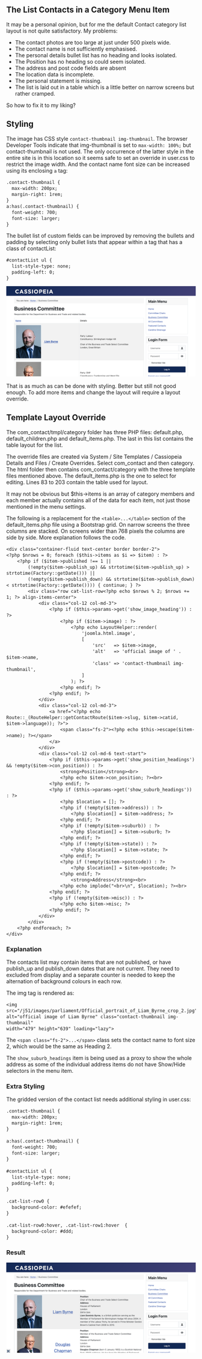 <!-- Filename: category-list-override.md / Display title: Category List Override -->

## The List Contacts in a Category Menu Item

It may be a personal opinion, but for me the default Contact category list
layout is not quite satisfactory. My problems:

* The contact photos are too large at just under 500 pixels wide.
* The contact name is not sufficiently emphasised.
* The personal details bullet list has no heading and looks isolated.
* The Position has no heading so could seem isolated.
* The address and post code fields are absent
* The location data is incomplete.
* The personal statement is missing.
* The list is laid out in a table which is a little better on narrow screens
but rather cramped.

So how to fix it to my liking?

## Styling

The image has CSS style `contact-thumbnail img-thumbnail`. The browser
Developer Tools indicate that img-thumbnail is set to `max-width: 100%;`
but contact-thumbnail is not used. The only occurrence of the latter style
in the entire site is in this location so it seems safe to set an override in
user.css to restrict the image width. And the contact name font size can be
increased using its enclosing `a` tag:

```
.contact-thumbnail {
  max-width: 200px;
  margin-right: 1rem;
}
a:has(.contact-thumbnail) {
  font-weight: 700;
  font-size: larger;
}
```
The bullet list of custom fields can be improved by removing the bullets and
padding by selecting only bullet lists that appear within a tag that has a
class of contactList:
```
#contactList ul {
  list-style-type: none;
  padding-left: 0;
}
```
![styled business committee](../../../images/en/contacts/contact-business-committee-styled.png "Styled Business Committee")

That is as much as can be done with styling. Better but still not good enough.
To add more items and change the layout will require a layout override.

## Template Layout Override

The com_contact/tmpl/category folder has three PHP files: default.php,
default_children.php and default_items.php. The last in this list contains
the table layout for the list.

The override files are created via System / Site Templates / Cassiopeia
Details and Files / Create Overrides. Select com_contact and then category.
The html folder then contains com_contact/category with the three template
files mentioned above. The default_items.php is the one to select for
editing. Lines 83 to 203 contain the table used for layout.

It may not be obvious but $this->items is an array of category members and
each member actually contains all of the data for each item, not just those
mentioned in the menu settings.

The following is a replacement for the `<table>...</table>` section of the
default_items.php file using a Bootstrap grid. On narrow screens the three
columns are stacked. On screens wider than 768 pixels the columns are side
by side. More explanation follows the code.

```
<div class="container-fluid text-center border border-2">
<?php $nrows = 0; foreach ($this->items as $i => $item) : ?>
    <?php if ($item->published !== 1 ||
        (!empty($item->publish_up) && strtotime($item->publish_up) > strtotime(Factory::getDate())) ||
        (!empty($item->publish_down) && strtotime($item->publish_down) < strtotime(Factory::getDate()))) { continue; } ?>
        <div class="row cat-list-row<?php echo $nrows % 2; $nrows += 1; ?> align-items-center">
            <div class="col-12 col-md-3">
                <?php if ($this->params->get('show_image_heading')) : ?>
                    <?php if ($item->image) : ?>
                        <?php echo LayoutHelper::render(
                            'joomla.html.image',
                            [
                                'src'   => $item->image,
                                'alt'   => 'official image of ' . $item->name,
                                'class' => 'contact-thumbnail img-thumbnail',
                            ]
                        ); ?>
                    <?php endif; ?>
                <?php endif; ?>
            </div>
            <div class="col-12 col-md-3">
                <a href="<?php echo Route::_(RouteHelper::getContactRoute($item->slug, $item->catid, $item->language)); ?>">
                    <span class="fs-2"><?php echo $this->escape($item->name); ?></span>
                </a>
            </div>
            <div class="col-12 col-md-6 text-start">
                <?php if ($this->params->get('show_position_headings') && !empty($item->con_position)) : ?>
                    <strong>Position</strong><br>
                    <?php echo $item->con_position; ?><br>
                <?php endif; ?>
                <?php if ($this->params->get('show_suburb_headings')) : ?>
                    <?php $location = []; ?>
                    <?php if (!empty($item->address)) : ?>
                        <?php $location[] = $item->address; ?>
                    <?php endif; ?>
                    <?php if (!empty($item->suburb)) : ?>
                        <?php $location[] = $item->suburb; ?>
                    <?php endif; ?>
                    <?php if (!empty($item->state)) : ?>
                        <?php $location[] = $item->state; ?>
                    <?php endif; ?>
                    <?php if (!empty($item->postcode)) : ?>
                        <?php $location[] = $item->postcode; ?>
                    <?php endif; ?>
                        <strong>Address</strong><br>
                    <?php echo implode("<br>\n", $location); ?><br>
                <?php endif; ?>
                <?php if (!empty($item->misc)) : ?>
                    <?php echo $item->misc; ?>
                <?php endif; ?>
            </div>
        </div>
    <?php endforeach; ?>
</div>
```
### Explanation

The contacts list may contain items that are not published, or have publish_up
and publish_down dates that are not current. They need to excluded from
display and a separate counter is needed to keep the alternation of background
colours in each row.

The img tag is rendered as:
```
<img src="/j51/images/parliament/Official_portrait_of_Liam_Byrne_crop_2.jpg"
alt="official image of Liam Byrne" class="contact-thumbnail img-thumbnail"
width="479" height="639" loading="lazy">
```
The `<span class="fs-2">...</span>` class sets the contact name to font size 2,
which would be the same as Heading 2.

The `show_suburb_headings` item is being used as a proxy to show the whole
address as some of the individual address items do not have Show/Hide
selectors in the menu item.

### Extra Styling

The gridded version of the contact list needs additional styling in user.css:
```
.contact-thumbnail {
  max-width: 200px;
  margin-right: 1rem;
}

a:has(.contact-thumbnail) {
  font-weight: 700;
  font-size: larger;
}

#contactList ul {
  list-style-type: none;
  padding-left: 0;
}

.cat-list-row0 {
  background-color: #efefef;
}

.cat-list-row0:hover, .cat-list-row1:hover  {
  background-color: #ddd;
}
```

### Result

![gridded business committee](../../../images/en/contacts/contact-business-committee-grid.png "Gridded Business Committee")
